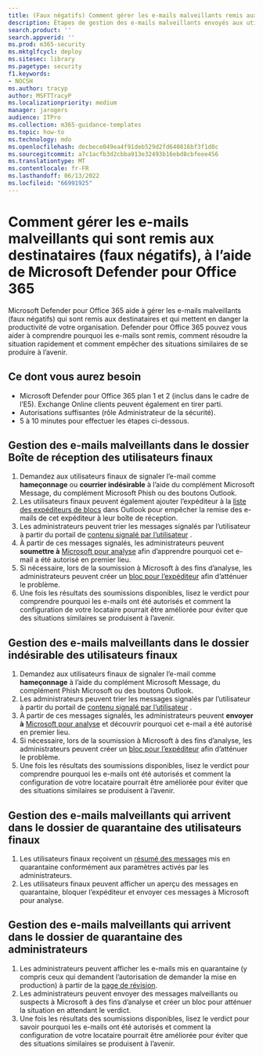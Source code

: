 ```yaml
---
title: (Faux négatifs) Comment gérer les e-mails malveillants remis aux destinataires à l’aide de Microsoft Defender pour Office 365
description: Étapes de gestion des e-mails malveillants envoyés aux utilisateurs finaux et aux boîtes de réception (sous forme de faux négatifs) avec Microsoft Defender pour Office 365 afin d’éviter toute perte d’activité.
search.product: ''
search.appverid: ''
ms.prod: m365-security
ms.mktglfcycl: deploy
ms.sitesec: library
ms.pagetype: security
f1.keywords:
- NOCSH
ms.author: tracyp
author: MSFTTracyP
ms.localizationpriority: medium
manager: jarogers
audience: ITPro
ms.collection: m365-guidance-templates
ms.topic: how-to
ms.technology: mdo
ms.openlocfilehash: decbece049ea4f91deb529d2fd640816bf3f1d0c
ms.sourcegitcommit: a7c1acfb3d2cbba913e32493b16ebd8cbfeee456
ms.translationtype: MT
ms.contentlocale: fr-FR
ms.lasthandoff: 06/13/2022
ms.locfileid: "66991925"
---
```

# <a name="how-to-handle-malicious-emails-that-are-delivered-to-recipients-false-negatives-using-microsoft-defender-for-office-365"></a>Comment gérer les e-mails malveillants qui sont remis aux destinataires (faux négatifs), à l’aide de Microsoft Defender pour Office 365

Microsoft Defender pour Office 365 aide à gérer les e-mails malveillants (faux négatifs) qui sont remis aux destinataires et qui mettent en danger la productivité de votre organisation.
Defender pour Office 365 pouvez vous aider à comprendre pourquoi les e-mails sont remis, comment résoudre la situation rapidement et comment empêcher des situations similaires de se produire à l’avenir.

## <a name="what-youll-need"></a>Ce dont vous aurez besoin

- Microsoft Defender pour Office 365 plan 1 et 2 (inclus dans le cadre de l’E5). Exchange Online clients peuvent également en tirer parti.
- Autorisations suffisantes (rôle Administrateur de la sécurité).
- 5 à 10 minutes pour effectuer les étapes ci-dessous.

## <a name="handling-malicious-emails-in-the-inbox-folder-of-end-users"></a>Gestion des e-mails malveillants dans le dossier Boîte de réception des utilisateurs finaux

1. Demandez aux utilisateurs finaux de signaler l’e-mail comme **hameçonnage** ou **courrier indésirable** à l’aide du complément Microsoft Message, du complément Microsoft Phish ou des boutons Outlook.
2. Les utilisateurs finaux peuvent également ajouter l’expéditeur à la [liste des expéditeurs de blocs](https://support.microsoft.com/en-us/office/block-a-mail-sender-b29fd867-cac9-40d8-aed1-659e06a706e4#:~:text=1%20On%20the%20Home%20tab%2C%20in%20the%20Delete,4%20Click%20OK%20in%20both%20open%20dialog%20boxes..) dans Outlook pour empêcher la remise des e-mails de cet expéditeur à leur boîte de réception.
3. Les administrateurs peuvent trier les messages signalés par l’utilisateur à partir du portail de [contenu signalé par l’utilisateur](/microsoft-365/security/office-365-security/admin-submission?view=o365-worldwide#view-user-submissions-to-microsoft&preserve-view=true) .
4. À partir de ces messages signalés, les administrateurs peuvent **soumettre à** [Microsoft pour analyse](/microsoft-365/security/office-365-security/admin-submission?view=o365-worldwide#notify-users-from-within-the-portal&preserve-view=true) afin d’apprendre pourquoi cet e-mail a été autorisé en premier lieu.
5. Si nécessaire, lors de la soumission à Microsoft à des fins d’analyse, les administrateurs peuvent créer un [bloc pour l’expéditeur](/microsoft-365/security/office-365-security/manage-tenant-blocks?view=o365-worldwide&preserve-view=true) afin d’atténuer le problème.
6. Une fois les résultats des soumissions disponibles, lisez le verdict pour comprendre pourquoi les e-mails ont été autorisés et comment la configuration de votre locataire pourrait être améliorée pour éviter que des situations similaires se produisent à l’avenir.

## <a name="handling-malicious-emails-in-junk-folder-of-end-users"></a>Gestion des e-mails malveillants dans le dossier indésirable des utilisateurs finaux

1. Demandez aux utilisateurs finaux de signaler l’e-mail comme **hameçonnage** à l’aide du complément Microsoft Message, du complément Phish Microsoft ou des boutons Outlook.
2. Les administrateurs peuvent trier les messages signalés par l’utilisateur à partir du portail de [contenu signalé par l’utilisateur](/microsoft-365/security/office-365-security/admin-submission?view=o365-worldwide#view-user-submissions-to-microsoft&preserve-view=true) .
3. À partir de ces messages signalés, les administrateurs peuvent **envoyer à** [Microsoft pour analyse](/microsoft-365/security/office-365-security/admin-submission?view=o365-worldwide#notify-users-from-within-the-portal&preserve-view=true) et découvrir pourquoi cet e-mail a été autorisé en premier lieu.
4. Si nécessaire, lors de la soumission à Microsoft à des fins d’analyse, les administrateurs peuvent créer un [bloc pour l’expéditeur](/microsoft-365/security/office-365-security/manage-tenant-blocks?view=o365-worldwide&preserve-view=true) afin d’atténuer le problème.
5. Une fois les résultats des soumissions disponibles, lisez le verdict pour comprendre pourquoi les e-mails ont été autorisés et comment la configuration de votre locataire pourrait être améliorée pour éviter que des situations similaires se produisent à l’avenir.

## <a name="handling-malicious-emails-landing-in-the-quarantine-folder-of-end-users"></a>Gestion des e-mails malveillants qui arrivent dans le dossier de quarantaine des utilisateurs finaux

1. Les utilisateurs finaux reçoivent un [résumé des messages](/microsoft-365/security/office-365-security/use-spam-notifications-to-release-and-report-quarantined-messages?view=o365-worldwide&preserve-view=true) mis en quarantaine conformément aux paramètres activés par les administrateurs.
2. Les utilisateurs finaux peuvent afficher un aperçu des messages en quarantaine, bloquer l’expéditeur et envoyer ces messages à Microsoft pour analyse.

## <a name="handling-malicious-emails-landing-in-the-quarantine-folder-of-admins"></a>Gestion des e-mails malveillants qui arrivent dans le dossier de quarantaine des administrateurs

1. Les administrateurs peuvent afficher les e-mails mis en quarantaine (y compris ceux qui demandent l’autorisation de demander la mise en production) à partir de la [page de révision](/microsoft-365/security/office-365-security/manage-quarantined-messages-and-files?view=o365-worldwide&preserve-view=true).
2. Les administrateurs peuvent envoyer des messages malveillants ou suspects à Microsoft à des fins d’analyse et créer un bloc pour atténuer la situation en attendant le verdict.
3. Une fois les résultats des soumissions disponibles, lisez le verdict pour savoir pourquoi les e-mails ont été autorisés et comment la configuration de votre locataire pourrait être améliorée pour éviter que des situations similaires se produisent à l’avenir.
